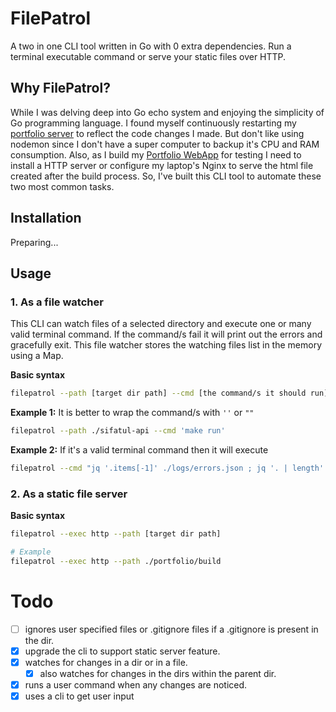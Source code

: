 # FilePatrol

A two in one CLI tool written in Go with 0 extra dependencies. Run a terminal executable command or serve your static files over HTTP.

## Why FilePatrol?

While I was delving deep into Go echo system and enjoying the simplicity of Go programming language. I found myself continuously restarting my [portfolio server](https://github.com/sifatulrabbi/sifatul-api) to reflect the code changes I made. But don't like using nodemon since I don't have a super computer to backup it's CPU and RAM consumption. Also, as I build my [Portfolio WebApp](https://github.com/sifatulrabbi/sifatulrabbi.github.io) for testing I need to install a HTTP server or configure my laptop's Nginx to serve the html file created after the build process. So, I've built this CLI tool to automate these two most common tasks.

## Installation

Preparing...

## Usage

### 1. As a file watcher

This CLI can watch files of a selected directory and execute one or many valid terminal command. If the command/s fail it will print out the errors and gracefully exit. This file watcher stores the watching files list in the memory using a Map.

**Basic syntax**

```bash
filepatrol --path [target dir path] --cmd [the command/s it should run]
```

**Example 1:** It is better to wrap the command/s with `''` or `""`

```bash
filepatrol --path ./sifatul-api --cmd 'make run'
```

**Example 2:** If it's a valid terminal command then it will execute

```bash
filepatrol --cmd "jq '.items[-1]' ./logs/errors.json ; jq '. | length' ./logs/errors.json" --path ./logs
```

### 2. As a static file server

**Basic syntax**

```bash
filepatrol --exec http --path [target dir path]

# Example
filepatrol --exec http --path ./portfolio/build
```

# Todo

- [ ] ignores user specified files or .gitignore files if a .gitignore is present in the dir.
- [x] upgrade the cli to support static server feature.
- [x] watches for changes in a dir or in a file.
  - [x] also watches for changes in the dirs within the parent dir.
- [x] runs a user command when any changes are noticed.
- [x] uses a cli to get user input
